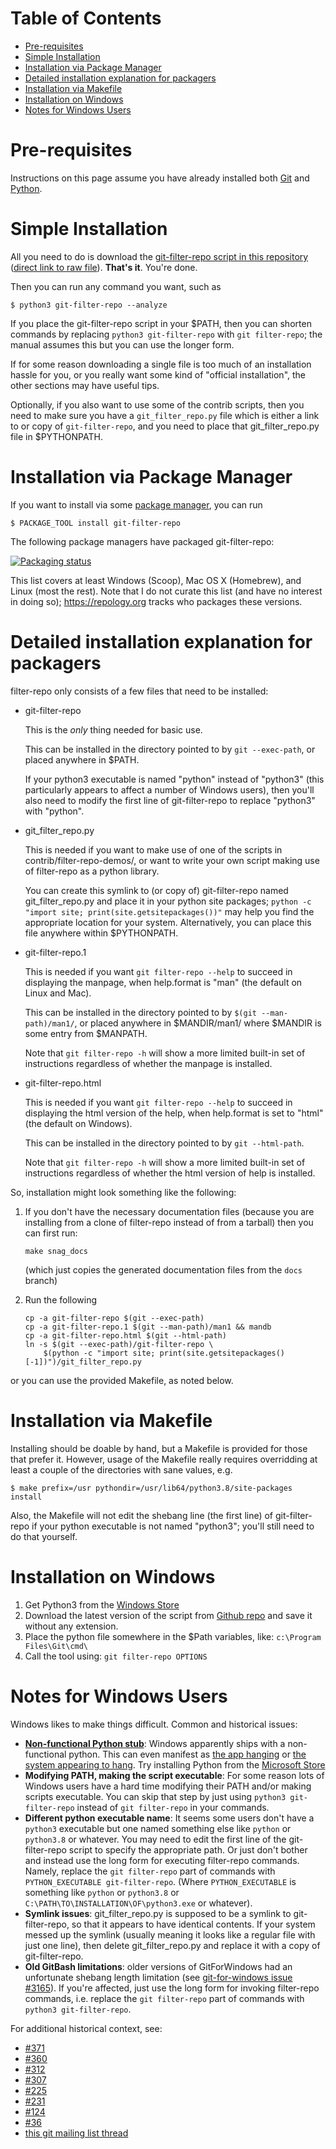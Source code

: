 # Table of Contents

  * [Pre-requisites](#pre-requisites)
  * [Simple Installation](#simple-installation)
  * [Installation via Package Manager](#installation-via-package-manager)
  * [Detailed installation explanation for
     packagers](#detailed-installation-explanation-for-packagers)
  * [Installation via Makefile](#installation-via-makefile)
  * [Installation on Windows](#installation-on-windows)
  * [Notes for Windows Users](#notes-for-windows-users)

# Pre-requisites

Instructions on this page assume you have already installed both
[Git](https://git-scm.com) and [Python](https://www.python.org/).

# Simple Installation

All you need to do is download the [git-filter-repo script in this
repository](git-filter-repo) ([direct link to raw
file](https://raw.githubusercontent.com/newren/git-filter-repo/main/git-filter-repo)).
**That's it**.  You're done.

Then you can run any command you want, such as

    $ python3 git-filter-repo --analyze

If you place the git-filter-repo script in your $PATH, then you can
shorten commands by replacing `python3 git-filter-repo` with `git
filter-repo`; the manual assumes this but you can use the longer form.

If for some reason downloading a single file is too much of an
installation hassle for you, or you really want some kind of "official
installation", the other sections may have useful tips.

Optionally, if you also want to use some of the contrib scripts, then
you need to make sure you have a `git_filter_repo.py` file which is
either a link to or copy of `git-filter-repo`, and you need to place
that git_filter_repo.py file in $PYTHONPATH.

# Installation via Package Manager

If you want to install via some [package
manager](https://alternativeto.net/software/yellowdog-updater-modified/?license=opensource),
you can run

    $ PACKAGE_TOOL install git-filter-repo

The following package managers have packaged git-filter-repo:

[![Packaging status](https://repology.org/badge/vertical-allrepos/git-filter-repo.svg)](https://repology.org/project/git-filter-repo/versions)

This list covers at least Windows (Scoop), Mac OS X (Homebrew), and
Linux (most the rest).  Note that I do not curate this list (and have
no interest in doing so); https://repology.org tracks who packages
these versions.

# Detailed installation explanation for packagers

filter-repo only consists of a few files that need to be installed:

  * git-filter-repo

    This is the _only_ thing needed for basic use.

    This can be installed in the directory pointed to by `git --exec-path`,
    or placed anywhere in $PATH.

    If your python3 executable is named "python" instead of "python3"
    (this particularly appears to affect a number of Windows users),
    then you'll also need to modify the first line of git-filter-repo
    to replace "python3" with "python".

  * git_filter_repo.py

    This is needed if you want to make use of one of the scripts in
    contrib/filter-repo-demos/, or want to write your own script making use
    of filter-repo as a python library.

    You can create this symlink to (or copy of) git-filter-repo named
    git_filter_repo.py and place it in your python site packages; `python
    -c "import site; print(site.getsitepackages())"` may help you find the
    appropriate location for your system.  Alternatively, you can place
    this file anywhere within $PYTHONPATH.

  * git-filter-repo.1

    This is needed if you want `git filter-repo --help` to succeed in
    displaying the manpage, when help.format is "man" (the default on Linux
    and Mac).

    This can be installed in the directory pointed to by `$(git
    --man-path)/man1/`, or placed anywhere in $MANDIR/man1/ where $MANDIR
    is some entry from $MANPATH.

    Note that `git filter-repo -h` will show a more limited built-in set of
    instructions regardless of whether the manpage is installed.

  * git-filter-repo.html

    This is needed if you want `git filter-repo --help` to succeed in
    displaying the html version of the help, when help.format is set to
    "html" (the default on Windows).

    This can be installed in the directory pointed to by `git --html-path`.

    Note that `git filter-repo -h` will show a more limited built-in set of
    instructions regardless of whether the html version of help is
    installed.

So, installation might look something like the following:

1. If you don't have the necessary documentation files (because you
   are installing from a clone of filter-repo instead of from a
   tarball) then you can first run:

   `make snag_docs`

   (which just copies the generated documentation files from the
   `docs` branch)

2. Run the following

   ```
   cp -a git-filter-repo $(git --exec-path)
   cp -a git-filter-repo.1 $(git --man-path)/man1 && mandb
   cp -a git-filter-repo.html $(git --html-path)
   ln -s $(git --exec-path)/git-filter-repo \
       $(python -c "import site; print(site.getsitepackages()[-1])")/git_filter_repo.py
   ```

or you can use the provided Makefile, as noted below.

# Installation via Makefile

Installing should be doable by hand, but a Makefile is provided for those
that prefer it.  However, usage of the Makefile really requires overridding
at least a couple of the directories with sane values, e.g.

    $ make prefix=/usr pythondir=/usr/lib64/python3.8/site-packages install

Also, the Makefile will not edit the shebang line (the first line) of
git-filter-repo if your python executable is not named "python3";
you'll still need to do that yourself.

# Installation on Windows
 1. Get Python3 from the [Windows Store](https://www.microsoft.com/store/productId/9PJPW5LDXLZ5)
 2. Download the latest version of the script from [Github repo](https://github.com/newren/git-filter-repo/blob/main/git-filter-repo) and save it without any extension.
 3. Place the python file somewhere in the $Path variables, like: `c:\Program Files\Git\cmd\`
 4. Call the tool using: `git filter-repo OPTIONS`

# Notes for Windows Users

Windows likes to make things difficult.  Common and historical issues:

  * [**Non-functional Python
    stub**](https://github.com/newren/git-filter-repo/issues/36#issuecomment-568933825):
    Windows apparently ships with a non-functional python.  This can
    even manifest as [the app
    hanging](https://github.com/newren/git-filter-repo/issues/36) or
    [the system appearing to
    hang](https://github.com/newren/git-filter-repo/issues/312).  Try
    installing Python from the [Microsoft
    Store](https://docs.microsoft.com/en-us/windows/python/beginners)
  * **Modifying PATH, making the script executable**: For some reason lots of
    Windows users have a hard time modifying their PATH and/or making scripts
    executable.  You can skip that step by just using
    `python3 git-filter-repo` instead of `git filter-repo` in your commands.
  * **Different python executable name**:  It seems some users don't have
    a `python3` executable but one named something else like `python`
    or `python3.8` or whatever.  You may need to edit the first line
    of the git-filter-repo script to specify the appropriate path.  Or
    just don't bother and instead use the long form for executing
    filter-repo commands.  Namely, replace the `git filter-repo` part
    of commands with `PYTHON_EXECUTABLE git-filter-repo`. (Where
    `PYTHON_EXECUTABLE` is something like `python` or `python3.8` or
    `C:\PATH\TO\INSTALLATION\OF\python3.exe` or whatever).
  * **Symlink issues**:  git_filter_repo.py is supposed to be a symlink to
    git-filter-repo, so that it appears to have identical contents.
    If your system messed up the symlink (usually meaning it looks like a
    regular file with just one line), then delete git_filter_repo.py and
    replace it with a copy of git-filter-repo.
  * **Old GitBash limitations**: older versions of GitForWindows had an
    unfortunate shebang length limitation (see [git-for-windows issue
    #3165](https://github.com/git-for-windows/git/pull/3165)).  If
    you're affected, just use the long form for invoking filter-repo
    commands, i.e. replace the `git filter-repo` part of commands with
    `python3 git-filter-repo`.

For additional historical context, see:
  * [#371](https://github.com/newren/git-filter-repo/issues/371#issuecomment-1267116186)
  * [#360](https://github.com/newren/git-filter-repo/issues/360#issuecomment-1276813596)
  * [#312](https://github.com/newren/git-filter-repo/issues/312)
  * [#307](https://github.com/newren/git-filter-repo/issues/307)
  * [#225](https://github.com/newren/git-filter-repo/pull/225)
  * [#231](https://github.com/newren/git-filter-repo/pull/231)
  * [#124](https://github.com/newren/git-filter-repo/issues/124)
  * [#36](https://github.com/newren/git-filter-repo/issues/36)
  * [this git mailing list
     thread](https://lore.kernel.org/git/nycvar.QRO.7.76.6.2004251610300.18039@tvgsbejvaqbjf.bet/)
